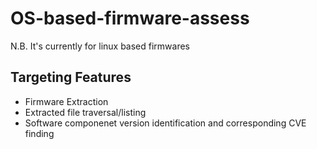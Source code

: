 # OS-based-firmware-assess

N.B. It's currently for linux based firmwares
## Targeting Features
* Firmware Extraction
* Extracted file traversal/listing
* Software componenet version identification and corresponding CVE finding